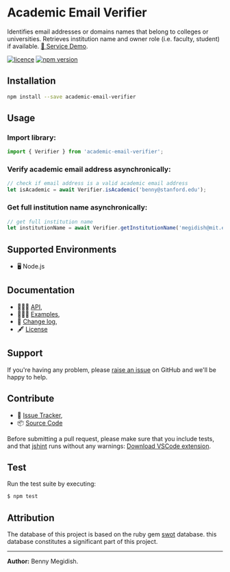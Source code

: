 # Academic Email Verifier
Identifies email addresses or domains names that belong to colleges or universities.
Retrieves institution name and owner role (i.e. faculty, student) if available.
[🌌 Service Demo](https://bennymeg.github.io/AcademicEmailVerifier/).

[![licence](https://img.shields.io/github/license/bennymeg/AcademicEmailVerifier.svg)](https://github.com/bennymeg/AcademicEmailVerifier/blob/master/LICENSE)
[![npm version](https://img.shields.io/npm/v/academic-email-verifier.svg)](https://www.npmjs.com/package/academic-email-verifier)
<!-- [![Dependencies status](https://david-dm.org/bennymeg/AcademicEmailVerifier/status.svg)](https://david-dm.org/bennymeg/AcademicEmailVerifier) -->

## Installation
```bash
npm install --save academic-email-verifier
```
## Usage

### Import library:
```javascript
import { Verifier } from 'academic-email-verifier';
```

### Verify academic email address asynchronically:
```javascript
// check if email address is a valid academic email address
let isAcademic = await Verifier.isAcademic('benny@stanford.edu');
```

### Get full institution name asynchronically:
```javascript
// get full institution name
let institutionName = await Verifier.getInstitutionName('megidish@mit.edu');
```

## Supported Environments ##
- 🖥  Node.js

## Documentation ##  
- 👨🏼‍💻 [API](https://github.com/bennymeg/AcademicEmailVerifier/blob/master/API.md),  
- 👩🏼‍🏫 [Examples](https://github.com/bennymeg/AcademicEmailVerifier/blob/masterexamples),  
- 📜 [Change log](https://github.com/bennymeg/AcademicEmailVerifier/blob/master/CHANGELOG.md),  
- 🖋 [License](https://github.com/bennymeg/AcademicEmailVerifier/blob/master/LICENSE)

## Support ##
If you're having any problem, please [raise an issue](https://github.com/bennymeg/AcademicEmailVerifier/issues/new) on GitHub and we'll be happy to help.


## Contribute ##
- 👾 [Issue Tracker](https://github.com/bennymeg/AcademicEmailVerifier/issues),
- 📦 [Source Code](https://github.com/bennymeg/AcademicEmailVerifier/)

Before submitting a pull request, please make sure that you include tests, and that [jshint](http://jshint.com) runs without any warnings: [Download VSCode extension](https://marketplace.visualstudio.com/items?itemName=dbaeumer.jshint).

## Test ## 
Run the test suite by executing:

```sh
$ npm test
```

## Attribution ## 
The database of this project is based on the ruby gem [swot](https://github.com/leereilly/swot) database. this database constitutes a significant part of this project. 

___

**Author:** Benny Megidish.